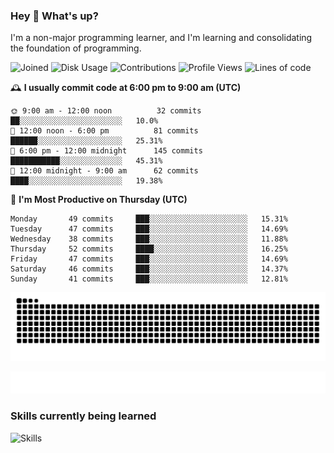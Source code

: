 ### Hey :wave: What's up?

I'm a non-major programming learner, and I'm learning and consolidating the foundation of programming.

<!--START_SECTION:waka-->
![Joined](http://img.shields.io/badge/Joined-8%20years%20ago-6D67E4?style=flat&labelColor=453C67)
![Disk Usage](http://img.shields.io/badge/Github%27s%20Storage-604.3%20MB-FD841F?style=flat&labelColor=E14D2A)
![Contributions](http://img.shields.io/badge/Contributions%20in%202024-0-7DCE13?style=flat&labelColor=2B7A0B)
![Profile Views](http://img.shields.io/badge/Profile%20Views-0-3AB4F2?style=flat&labelColor=0078AA)
![Lines of code](https://img.shields.io/badge/Lines%20of%20code-2%20Million%20Lines%20of%20code-FF8B8B?style=flat&labelColor=EB4747)

🕰️ **I usually commit code at 6:00 pm to 9:00 am (UTC)** 

```text
🌞 9:00 am - 12:00 noon          32 commits     ██░░░░░░░░░░░░░░░░░░░░░░░   10.0% 
🌆 12:00 noon - 6:00 pm          81 commits     ██████░░░░░░░░░░░░░░░░░░░   25.31% 
🌃 6:00 pm - 12:00 midnight      145 commits    ███████████░░░░░░░░░░░░░░   45.31% 
🌙 12:00 midnight - 9:00 am      62 commits     ████░░░░░░░░░░░░░░░░░░░░░   19.38%
```
📅 **I'm Most Productive on Thursday (UTC)** 

```text
Monday       49 commits     ███░░░░░░░░░░░░░░░░░░░░░░   15.31% 
Tuesday      47 commits     ███░░░░░░░░░░░░░░░░░░░░░░   14.69% 
Wednesday    38 commits     ███░░░░░░░░░░░░░░░░░░░░░░   11.88% 
Thursday     52 commits     ████░░░░░░░░░░░░░░░░░░░░░   16.25% 
Friday       47 commits     ███░░░░░░░░░░░░░░░░░░░░░░   14.69% 
Saturday     46 commits     ███░░░░░░░░░░░░░░░░░░░░░░   14.37% 
Sunday       41 commits     ███░░░░░░░░░░░░░░░░░░░░░░   12.81%
```

<!--END_SECTION:waka-->

![Snake animation](https://raw.githubusercontent.com/dirname/dirname/output/snake.svg)

![metrics](github-metrics.svg)

### Skills currently being learned

![Skills](https://skillicons.dev/icons?i=linux,rust,go,solidity,typescript,bash,git,postgres,mysql,redis,mongo,docker,kubernetes,grafana,prometheus)
